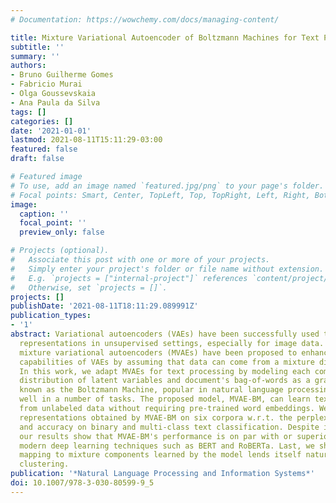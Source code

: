```yaml
---
# Documentation: https://wowchemy.com/docs/managing-content/

title: Mixture Variational Autoencoder of Boltzmann Machines for Text Processing
subtitle: ''
summary: ''
authors:
- Bruno Guilherme Gomes
- Fabricio Murai
- Olga Goussevskaia
- Ana Paula da Silva
tags: []
categories: []
date: '2021-01-01'
lastmod: 2021-08-11T15:11:29-03:00
featured: false
draft: false

# Featured image
# To use, add an image named `featured.jpg/png` to your page's folder.
# Focal points: Smart, Center, TopLeft, Top, TopRight, Left, Right, BottomLeft, Bottom, BottomRight.
image:
  caption: ''
  focal_point: ''
  preview_only: false

# Projects (optional).
#   Associate this post with one or more of your projects.
#   Simply enter your project's folder or file name without extension.
#   E.g. `projects = ["internal-project"]` references `content/project/deep-learning/index.md`.
#   Otherwise, set `projects = []`.
projects: []
publishDate: '2021-08-11T18:11:29.089991Z'
publication_types:
- '1'
abstract: Variational autoencoders (VAEs) have been successfully used to learn good
  representations in unsupervised settings, especially for image data. More recently,
  mixture variational autoencoders (MVAEs) have been proposed to enhance the representation
  capabilities of VAEs by assuming that data can come from a mixture distribution.
  In this work, we adapt MVAEs for text processing by modeling each component's joint
  distribution of latent variables and document's bag-of-words as a graphical model
  known as the Boltzmann Machine, popular in natural language processing for performing
  well in a number of tasks. The proposed model, MVAE-BM, can learn text representations
  from unlabeled data without requiring pre-trained word embeddings. We evaluate the
  representations obtained by MVAE-BM on six corpora w.r.t. the perplexity metric
  and accuracy on binary and multi-class text classification. Despite its simplicity,
  our results show that MVAE-BM's performance is on par with or superior to that of
  modern deep learning techniques such as BERT and RoBERTa. Last, we show that the
  mapping to mixture components learned by the model lends itself naturally to document
  clustering.
publication: '*Natural Language Processing and Information Systems*'
doi: 10.1007/978-3-030-80599-9_5
---
```

